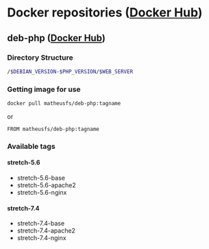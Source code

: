 # Docker repositories ([Docker Hub](https://hub.docker.com/u/matheusfs))

## deb-php ([Docker Hub](https://hub.docker.com/r/matheusfs/deb-php))
### Directory Structure
```bash
/$DEBIAN_VERSION-$PHP_VERSION/$WEB_SERVER
```
### Getting image for use
```bash
docker pull matheusfs/deb-php:tagname
```
or
```docker
FROM matheusfs/deb-php:tagname
```

### Available tags
#### stretch-5.6
- stretch-5.6-base
- stretch-5.6-apache2
- stretch-5.6-nginx
#### stretch-7.4
- stretch-7.4-base
- stretch-7.4-apache2
- stretch-7.4-nginx
